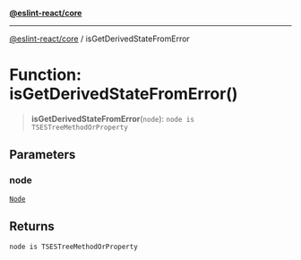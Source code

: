 [**@eslint-react/core**](../README.md)

***

[@eslint-react/core](../README.md) / isGetDerivedStateFromError

# Function: isGetDerivedStateFromError()

> **isGetDerivedStateFromError**(`node`): `node is TSESTreeMethodOrProperty`

## Parameters

### node

[`Node`](../-internal-/type-aliases/Node.md)

## Returns

`node is TSESTreeMethodOrProperty`
